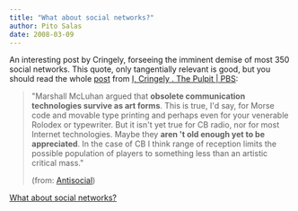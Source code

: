 ```yaml
---
title: "What about social networks?"
author: Pito Salas
date: 2008-03-09
---
```




An interesting post by Cringely, forseeing the imminent demise of most 350
social networks. This quote, only tangentially relevant is good, but you
should read the whole
[post](<http://www.pbs.org/cringely/pulpit/2008/pulpit_20080307_004467.html>)
from [I, Cringely . The Pulpit | PBS](<http://www.pbs.org/cringely/pulpit/>):

> "Marshall McLuhan argued that **obsolete communication technologies survive
> as art forms**. This is true, I'd say, for Morse code and movable type
> printing and perhaps even for your venerable Rolodex or typewriter. But it
> isn't yet true for CB radio, nor for most Internet technologies. Maybe they
> **aren 't old enough yet to be appreciated**. In the case of CB I think
> range of reception limits the possible population of players to something
> less than an artistic critical mass."
>
> (from:
> [Antisocial](<http://www.pbs.org/cringely/pulpit/2008/pulpit_20080307_004467.html>))


[What about social networks?](None)

